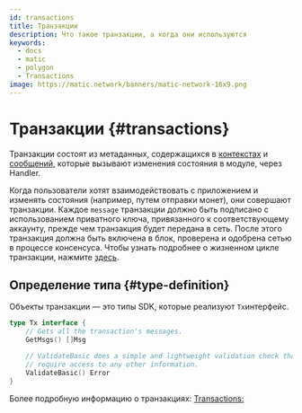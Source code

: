 ```yaml
---
id: transactions
title: Транзакции
description: Что такое транзакции, а когда они используются
keywords:
  - docs
  - matic
  - polygon
  - Transactions
image: https://matic.network/banners/matic-network-16x9.png
---
```


# Транзакции {#transactions}

Транзакции состоят из метаданных, содержащихся в [контекстах](https://docs.cosmos.network/main/core/context.html) и [сообщений,](https://docs.cosmos.network/main/building-modules/messages-and-queries.html) которые вызывают изменения состояния в модуле, через Handler.

Когда пользователи хотят взаимодействовать с приложением и изменять состояния (например, путем отправки монет), они совершают транзакции. Каждое `message` транзакции должно быть подписано с использованием приватного ключа, привязанного к соответствующему аккаунту, прежде чем транзакция будет передана в сеть. После этого транзакция должна быть включена в блок, проверена и одобрена сетью в процессе консенсуса. Чтобы узнать подробнее о жизненном цикле транзакции, нажмите [здесь](https://docs.cosmos.network/main/basics/tx-lifecycle.html).

## Определение типа {#type-definition}

Объекты транзакции — это типы SDK, которые реализуют `Tx`интерфейс.

```go
type Tx interface {
	// Gets all the transaction's messages.
	GetMsgs() []Msg

	// ValidateBasic does a simple and lightweight validation check that doesn't
	// require access to any other information.
	ValidateBasic() Error
}
```

Более подробную информацию о транзакциях: [Transactions:](https://docs.cosmos.network/main/core/transactions.html)
